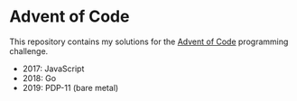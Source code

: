 # Advent of Code
This repository contains my solutions for the [Advent of Code](https://adventofcode) programming challenge.

- 2017: JavaScript
- 2018: Go
- 2019: PDP-11 (bare metal)
